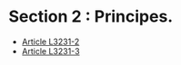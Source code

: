 # Section 2 : Principes.

* [Article L3231-2](./LEGIARTI000006902832.md)
* [Article L3231-3](./LEGIARTI000006902833.md)
